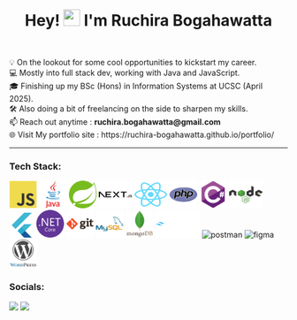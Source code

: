 <h1 align="center">Hey! <img src="https://raw.githubusercontent.com/MartinHeinz/MartinHeinz/master/wave.gif" width="30px"
        height="30px">
    I'm Ruchira Bogahawatta
</h1>
<br>
<p align="left">
    💡 On the lookout for some cool opportunities to kickstart my career.<br>
    💻 Mostly into full stack dev, working with Java and JavaScript. <br>
    🎓 Finishing up my BSc (Hons) in Information Systems at UCSC (April 2025).<br>
    🛠️ Also doing a bit of freelancing on the side to sharpen my skills.<br>
    📫 Reach out anytime : <b>ruchira.bogahawatta@gmail.com </b> <br>
    🌐 Visit My portfolio site : https://ruchira-bogahawatta.github.io/portfolio/<br>
</p>
<hr>

<h3 align="left">Tech Stack:</h3>
<p align="left">
        <img src="https://raw.githubusercontent.com/devicons/devicon/master/icons/javascript/javascript-original.svg" alt="javascript" width="50" height="50" /> 
        <img src="https://raw.githubusercontent.com/devicons/devicon/master/icons/java/java-original-wordmark.svg" alt="java" width="50" height="50" /> 
        <img src="https://raw.githubusercontent.com/devicons/devicon/master/icons/spring/spring-original.svg" alt="spring" width="50" height="50" /> 
     <img src="https://raw.githubusercontent.com/devicons/devicon/master/icons/nextjs/nextjs-original-wordmark.svg" alt="nextjs" width="60" height="50"/>
     <img src="https://raw.githubusercontent.com/devicons/devicon/master/icons/react/react-original.svg" alt="react" width="60" height="50"/>
        <img src="https://raw.githubusercontent.com/devicons/devicon/master/icons/php/php-original.svg" alt="php" width="50" height="50" />
        <img src="https://raw.githubusercontent.com/devicons/devicon/master/icons/csharp/csharp-original.svg" alt="c#" width="50" height="50" /> 
     <img src="https://raw.githubusercontent.com/devicons/devicon/master/icons/nodejs/nodejs-original-wordmark.svg" alt="nodejs" width="60" height="50"/>
     <img src="https://raw.githubusercontent.com/devicons/devicon/master/icons/flutter/flutter-original.svg" alt="Flutter" width="45" height="45" />
     <img src="https://raw.githubusercontent.com/devicons/devicon/master/icons/dotnetcore/dotnetcore-original.svg" alt="dotnet" width="50" height="50" />
    <img src="https://github.com/devicons/devicon/blob/master/icons/git/git-original-wordmark.svg" alt="Git" width="50" height="50" />
<img src="https://raw.githubusercontent.com/devicons/devicon/master/icons/mysql/mysql-original-wordmark.svg" alt="mysql" width="50" height="50" />
<img src="https://raw.githubusercontent.com/devicons/devicon/master/icons/mongodb/mongodb-original-wordmark.svg" alt="mongoDB" width="50" height="50" />
<img src="https://raw.githubusercontent.com/devicons/devicon/master/icons/tailwindcss/tailwindcss-original-wordmark.svg" alt="tailwindcss" width="80" height="50" />
<img src="https://www.vectorlogo.zone/logos/getpostman/getpostman-icon.svg" alt="postman" width="50" height="50"/>
<img src="https://www.vectorlogo.zone/logos/figma/figma-icon.svg" alt="figma" width="40" height="40" />
<img src="https://github.com/devicons/devicon/blob/master/icons/wordpress/wordpress-original.svg" alt="express" width="50" height="50"/>
        
</p>
          
<h3 align="left">Socials:</h3>
<div align="left">
    <a href="https://www.linkedin.com/in/ruchira-bogahawatta"><img
            src="https://img.shields.io/badge/-Ruchira%20Bogahawatta-0077B5?style=flat&logo=Linkedin&logoColor=white" /></a>
    <a href="https://facebook.com/ruchira.bogahawatta/"><img
            src="https://img.shields.io/badge/-Ruchira%20Bogahawatta-1877F2?style=flat&logo=Facebook&logoColor=white" /></a>
</div>
